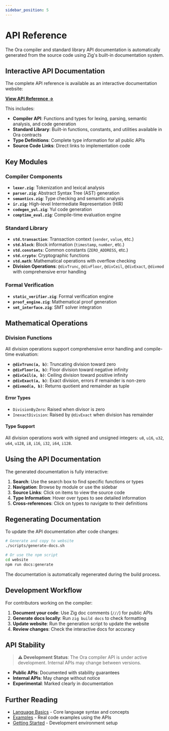 ```yaml
---
sidebar_position: 5
---
```


# API Reference

The Ora compiler and standard library API documentation is automatically generated from the source code using Zig's built-in documentation system.

## Interactive API Documentation

The complete API reference is available as an interactive documentation website:

**[View API Reference →](/api-docs/)**

This includes:

- **Compiler API**: Functions and types for lexing, parsing, semantic analysis, and code generation
- **Standard Library**: Built-in functions, constants, and utilities available in Ora contracts
- **Type Definitions**: Complete type information for all public APIs
- **Source Code Links**: Direct links to implementation code

## Key Modules

### Compiler Components

- **`lexer.zig`**: Tokenization and lexical analysis
- **`parser.zig`**: Abstract Syntax Tree (AST) generation
- **`semantics.zig`**: Type checking and semantic analysis
- **`ir.zig`**: High-level Intermediate Representation (HIR)
- **`codegen_yul.zig`**: Yul code generation
- **`comptime_eval.zig`**: Compile-time evaluation engine

### Standard Library

- **`std.transaction`**: Transaction context (`sender`, `value`, etc.)
- **`std.block`**: Block information (`timestamp`, `number`, etc.)
- **`std.constants`**: Common constants (`ZERO_ADDRESS`, etc.)
- **`std.crypto`**: Cryptographic functions
- **`std.math`**: Mathematical operations with overflow checking
- **Division Operations**: `@divTrunc`, `@divFloor`, `@divCeil`, `@divExact`, `@divmod` with comprehensive error handling

### Formal Verification

- **`static_verifier.zig`**: Formal verification engine
- **`proof_engine.zig`**: Mathematical proof generation
- **`smt_interface.zig`**: SMT solver integration

## Mathematical Operations

### Division Functions

All division operations support comprehensive error handling and compile-time evaluation:

- **`@divTrunc(a, b)`**: Truncating division toward zero
- **`@divFloor(a, b)`**: Floor division toward negative infinity  
- **`@divCeil(a, b)`**: Ceiling division toward positive infinity
- **`@divExact(a, b)`**: Exact division, errors if remainder is non-zero
- **`@divmod(a, b)`**: Returns quotient and remainder as tuple

#### Error Types

- `DivisionByZero`: Raised when divisor is zero
- `InexactDivision`: Raised by `@divExact` when division has remainder

#### Type Support

All division operations work with signed and unsigned integers: `u8`, `u16`, `u32`, `u64`, `u128`, `i8`, `i16`, `i32`, `i64`, `i128`.

## Using the API Documentation

The generated documentation is fully interactive:

1. **Search**: Use the search box to find specific functions or types
2. **Navigation**: Browse by module or use the sidebar
3. **Source Links**: Click on items to view the source code
4. **Type Information**: Hover over types to see detailed information
5. **Cross-references**: Click on types to navigate to their definitions

## Regenerating Documentation

To update the API documentation after code changes:

```bash
# Generate and copy to website
./scripts/generate-docs.sh

# Or use the npm script
cd website
npm run docs:generate
```

The documentation is automatically regenerated during the build process.

## Development Workflow

For contributors working on the compiler:

1. **Document your code**: Use Zig doc comments (`///`) for public APIs
2. **Generate docs locally**: Run `zig build docs` to check formatting
3. **Update website**: Run the generation script to update the website
4. **Review changes**: Check the interactive docs for accuracy

## API Stability

> **⚠️ Development Status**: The Ora compiler API is under active development. Internal APIs may change between versions.

- **Public APIs**: Documented with stability guarantees
- **Internal APIs**: May change without notice  
- **Experimental**: Marked clearly in documentation

## Further Reading

- [Language Basics](./language-basics) - Core language syntax and concepts
- [Examples](./examples) - Real code examples using the APIs
- [Getting Started](./getting-started) - Development environment setup 